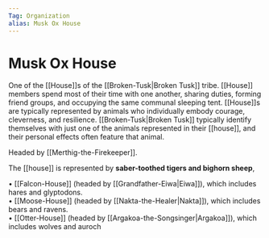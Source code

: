 ```yaml
---
Tag: Organization
alias: Musk Ox House
---
```

# Musk Ox House
One of the [[House]]s of the [[Broken-Tusk|Broken Tusk]] tribe. [[House]] members spend most of their time with one another, sharing duties, forming friend groups, and occupying the same communal sleeping tent. [[House]]s are typically represented by animals who individually embody courage, cleverness, and resilience. [[Broken-Tusk|Broken Tusk]] typically identify themselves with just one of the animals represented in their [[house]], and their personal effects often feature that animal.

Headed by  [[Merthig-the-Firekeeper]].

The [[house]] is represented by **saber-toothed tigers and bighorn sheep**, 

• [[Falcon-House]] (headed by [[Grandfather-Eiwa|Eiwa]]), which includes hares and glyptodons.  
• [[Moose-House]] (headed by [[Nakta-the-Healer|Nakta]]), which includes bears and ravens.  
• [[Otter-House]] (headed by [[Argakoa-the-Songsinger|Argakoa]]), which includes wolves and auroch